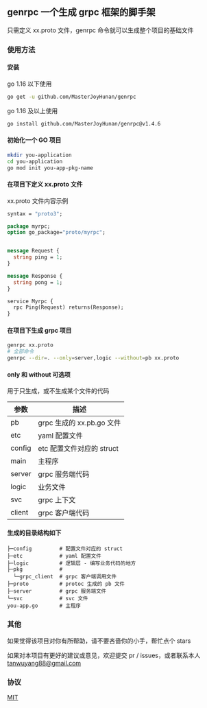 ## genrpc 一个生成 grpc 框架的脚手架

只需定义 xx.proto 文件，genrpc 命令就可以生成整个项目的基础文件

### 使用方法

#### 安装

go 1.16 以下使用
```sh
go get -u github.com/MasterJoyHunan/genrpc
```
go 1.16 及以上使用
```sh
go install github.com/MasterJoyHunan/genrpc@v1.4.6
```

#### 初始化一个 GO 项目

```sh
mkdir you-application
cd you-application
go mod init you-app-pkg-name
```

#### 在项目下定义 xx.proto 文件

xx.proto 文件内容示例

```proto
syntax = "proto3";

package myrpc;
option go_package="proto/myrpc";


message Request {
  string ping = 1;
}

message Response {
  string pong = 1;
}

service Myrpc {
  rpc Ping(Request) returns(Response);
}

```

#### 在项目下生成 grpc 项目

```sh
genrpc xx.proto
# 全部命令
genrpc --dir=. --only=server,logic --without=pb xx.proto
```

#### only 和 without 可选项

用于只生成，或不生成某个文件的代码

|参数|描述|
|-|-|
|pb|grpc 生成的 xx.pb.go 文件|
|etc|yaml 配置文件|
|config|etc 配置文件对应的 struct|
|main|主程序|
|server|grpc 服务端代码|
|logic|业务文件|
|svc|grpc 上下文|
|client|grpc 客户端代码|


#### 生成的目录结构如下

```
├─config         # 配置文件对应的 struct
├─etc            # yaml 配置文件
├─logic          # 逻辑层 - 编写业务代码的地方
├─pkg            # 
  └─grpc_client  # grpc 客户端调用文件 
├─proto          # protoc 生成的 pb 文件
├─server         # grpc 服务端文件
└─svc            # svc 文件
you-app.go       # 主程序
```

### 其他

如果觉得该项目对你有所帮助，请不要吝啬你的小手，帮忙点个 stars

如果对本项目有更好的建议或意见，欢迎提交 pr / issues，或者联系本人 tanwuyang88@gmail.com

### 协议

[MIT](https://github.com/MasterJoyHunan/genrpc/blob/master/LICENSE)
